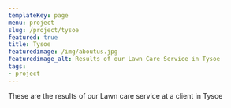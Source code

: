 ```yaml
---
templateKey: page
menu: project
slug: /project/tysoe
featured: true
title: Tysoe
featuredimage: /img/aboutus.jpg
featuredimage_alt: Results of our Lawn Care Service in Tysoe
tags:
- project
---
```

These are the results of our Lawn care service at a client in Tysoe



